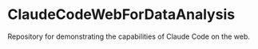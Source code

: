 # ClaudeCodeWebForDataAnalysis
Repository for demonstrating the capabilities of Claude Code on the web.
